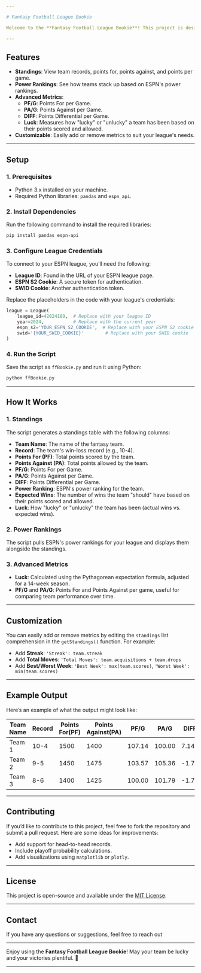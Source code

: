 ```yaml
---

# Fantasy Football League Bookie

Welcome to the **Fantasy Football League Bookie**! This project is designed to provide detailed standings, power rankings, and advanced analytics for your fantasy football league using the `espn_api.football` library. It’s perfect for league commissioners or anyone who loves diving into the numbers behind their league.

---
```


## **Features**
- **Standings**: View team records, points for, points against, and points per game.
- **Power Rankings**: See how teams stack up based on ESPN's power rankings.
- **Advanced Metrics**:
  - **PF/G**: Points For per Game.
  - **PA/G**: Points Against per Game.
  - **DIFF**: Points Differential per Game.
  - **Luck**: Measures how "lucky" or "unlucky" a team has been based on their points scored and allowed.
- **Customizable**: Easily add or remove metrics to suit your league's needs.

---

## **Setup**

### **1. Prerequisites**
- Python 3.x installed on your machine.
- Required Python libraries: `pandas` and `espn_api`.

### **2. Install Dependencies**
Run the following command to install the required libraries:

```bash
pip install pandas espn-api
```

### **3. Configure League Credentials**
To connect to your ESPN league, you’ll need the following:
- **League ID**: Found in the URL of your ESPN league page.
- **ESPN S2 Cookie**: A secure token for authentication.
- **SWID Cookie**: Another authentication token.

Replace the placeholders in the code with your league's credentials:

```python
league = League(
    league_id=42024189,  # Replace with your league ID
    year=2024,           # Replace with the current year
    espn_s2='YOUR_ESPN_S2_COOKIE',  # Replace with your ESPN S2 cookie
    swid='{YOUR_SWID_COOKIE}'        # Replace with your SWID cookie
)
```

### **4. Run the Script**
Save the script as `ffBookie.py` and run it using Python:

```bash
python ffBookie.py
```

---

## **How It Works**

### **1. Standings**
The script generates a standings table with the following columns:
- **Team Name**: The name of the fantasy team.
- **Record**: The team's win-loss record (e.g., 10-4).
- **Points For (PF)**: Total points scored by the team.
- **Points Against (PA)**: Total points allowed by the team.
- **PF/G**: Points For per Game.
- **PA/G**: Points Against per Game.
- **DIFF**: Points Differential per Game.
- **Power Ranking**: ESPN's power ranking for the team.
- **Expected Wins**: The number of wins the team "should" have based on their points scored and allowed.
- **Luck**: How "lucky" or "unlucky" the team has been (actual wins vs. expected wins).

### **2. Power Rankings**
The script pulls ESPN's power rankings for your league and displays them alongside the standings.

### **3. Advanced Metrics**
- **Luck**: Calculated using the Pythagorean expectation formula, adjusted for a 14-week season.
- **PF/G** and **PA/G**: Points For and Points Against per game, useful for comparing team performance over time.

---

## **Customization**
You can easily add or remove metrics by editing the `standings` list comprehension in the `getStandings()` function. For example:
- Add **Streak**: `'Streak': team.streak`
- Add **Total Moves**: `'Total Moves': team.acquisitions + team.drops`
- Add **Best/Worst Week**: `'Best Week': max(team.scores)`, `'Worst Week': min(team.scores)`

---

## **Example Output**
Here’s an example of what the output might look like:

| Team Name                  | Record | Points For(PF) | Points Against(PA) | PF/G  | PA/G  | DIFF  | Power Ranking | Expected Wins | Luck  |
|----------------------------|--------|----------------|--------------------|-------|-------|-------|---------------|---------------|-------|
| Team 1                     | 10-4   | 1500           | 1400               | 107.14| 100.00| 7.14  | 94.05         | 8.5           | 1.5   |
| Team 2                     | 9-5    | 1450           | 1475               | 103.57| 105.36| -1.79 | 87.00         | 7.8           | 1.2   |
| Team 3                     | 8-6    | 1400           | 1425               | 100.00| 101.79| -1.79 | 86.90         | 7.2           | 0.8   |

---

## **Contributing**
If you’d like to contribute to this project, feel free to fork the repository and submit a pull request. Here are some ideas for improvements:
- Add support for head-to-head records.
- Include playoff probability calculations.
- Add visualizations using `matplotlib` or `plotly`.

---

## **License**
This project is open-source and available under the [MIT License](LICENSE).

---

## **Contact**
If you have any questions or suggestions, feel free to reach out

---

Enjoy using the **Fantasy Football League Bookie**! May your team be lucky and your victories plentiful. 🏈

---
